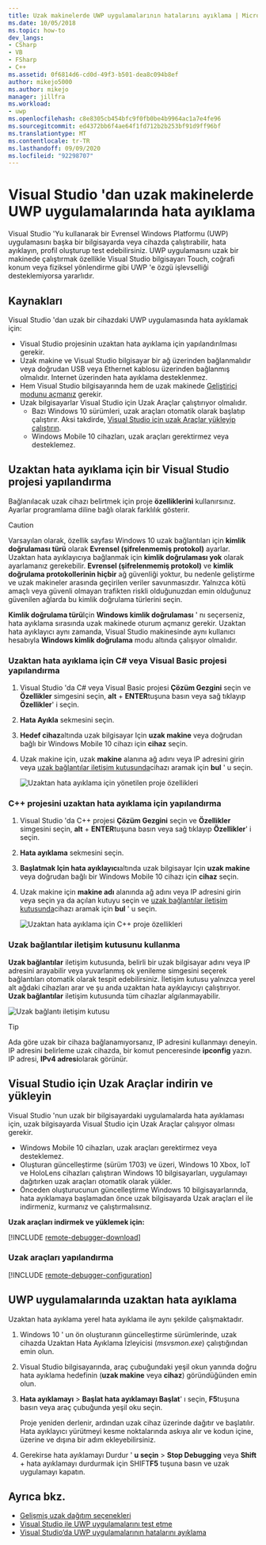 ```yaml
---
title: Uzak makinelerde UWP uygulamalarının hatalarını ayıklama | Microsoft Docs
ms.date: 10/05/2018
ms.topic: how-to
dev_langs:
- CSharp
- VB
- FSharp
- C++
ms.assetid: 0f6814d6-cd0d-49f3-b501-dea8c094b8ef
author: mikejo5000
ms.author: mikejo
manager: jillfra
ms.workload:
- uwp
ms.openlocfilehash: c8e8305cb454bfc9f0fb0be4b9964ac1a7e4fe96
ms.sourcegitcommit: ed4372bb6f4ae64f1fd712b2b253bf91d9ff96bf
ms.translationtype: MT
ms.contentlocale: tr-TR
ms.lasthandoff: 09/09/2020
ms.locfileid: "92298707"
---
```

# <a name="debug-uwp-apps-on-remote-machines-from-visual-studio"></a>Visual Studio 'dan uzak makinelerde UWP uygulamalarında hata ayıklama

Visual Studio 'Yu kullanarak bir Evrensel Windows Platformu (UWP) uygulamasını başka bir bilgisayarda veya cihazda çalıştırabilir, hata ayıklayın, profil oluşturup test edebilirsiniz. UWP uygulamasını uzak bir makinede çalıştırmak özellikle Visual Studio bilgisayarı Touch, coğrafi konum veya fiziksel yönlendirme gibi UWP 'e özgü işlevselliği desteklemiyorsa yararlıdır.

## <a name="prerequisites"></a><a name="BKMK_Prerequisites"></a> Kaynakları

Visual Studio 'dan uzak bir cihazdaki UWP uygulamasında hata ayıklamak için:

- Visual Studio projesinin uzaktan hata ayıklama için yapılandırılması gerekir.
- Uzak makine ve Visual Studio bilgisayar bir ağ üzerinden bağlanmalıdır veya doğrudan USB veya Ethernet kablosu üzerinden bağlanmış olmalıdır. Internet üzerinden hata ayıklama desteklenmez.
- Hem Visual Studio bilgisayarında hem de uzak makinede [Geliştirici modunu açmanız](/windows/uwp/get-started/enable-your-device-for-development) gerekir.
- Uzak bilgisayarlar Visual Studio için Uzak Araçlar çalıştırıyor olmalıdır.
  - Bazı Windows 10 sürümleri, uzak araçları otomatik olarak başlatıp çalıştırır. Aksi takdirde, [Visual Studio için uzak Araçlar yükleyip çalıştırın](#BKMK_download).
  - Windows Mobile 10 cihazları, uzak araçları gerektirmez veya desteklemez.

## <a name="configure-a-visual-studio-project-for-remote-debugging"></a><a name="BKMK_ConnectVS"></a> Uzaktan hata ayıklama için bir Visual Studio projesi yapılandırma
<a name="BKMK_DirectConnect"></a> Bağlanılacak uzak cihazı belirtmek için proje **özelliklerini** kullanırsınız. Ayarlar programlama diline bağlı olarak farklılık gösterir.

> [!CAUTION]
> Varsayılan olarak, özellik sayfası Windows 10 uzak bağlantıları için **kimlik doğrulaması türü** olarak **Evrensel (şifrelenmemiş protokol)** ayarlar. Uzaktan hata ayıklayıcıya bağlanmak için **kimlik doğrulaması yok** olarak ayarlamanız gerekebilir. **Evrensel (şifrelenmemiş protokol)** ve **kimlik doğrulama protokollerinin hiçbir** ağ güvenliği yoktur, bu nedenle geliştirme ve uzak makineler arasında geçirilen veriler savunmasızdır. Yalnızca kötü amaçlı veya güvenli olmayan trafikten riskli olduğunuzdan emin olduğunuz güvenilen ağlarda bu kimlik doğrulama türlerini seçin.
>
>**Kimlik doğrulama türü**Için **Windows kimlik doğrulaması** ' nı seçerseniz, hata ayıklama sırasında uzak makinede oturum açmanız gerekir. Uzaktan hata ayıklayıcı aynı zamanda, Visual Studio makinesinde aynı kullanıcı hesabıyla **Windows kimlik doğrulama** modu altında çalışıyor olmalıdır.

### <a name="configure-a-c-or-visual-basic-project-for-remote-debugging"></a><a name="BKMK_Choosing_the_remote_device_for_C__and_Visual_Basic_projects"></a> Uzaktan hata ayıklama için C# veya Visual Basic projesi yapılandırma

1. Visual Studio 'da C# veya Visual Basic projesi **Çözüm Gezgini** seçin ve **Özellikler** simgesini seçin, **alt** + **ENTER**tuşuna basın veya sağ tıklayıp **Özellikler**' i seçin.

1. **Hata Ayıkla** sekmesini seçin.

1. **Hedef cihaz**altında uzak bilgisayar Için **uzak makine** veya doğrudan bağlı bir Windows Mobile 10 cihazı için **cihaz** seçin.

1. Uzak makine için, uzak **makine** alanına ağ adını veya IP adresini girin veya [uzak bağlantılar iletişim kutusunda](#remote-connections)cihazı aramak için **bul** ' u seçin.

    ![Uzaktan hata ayıklama için yönetilen proje özellikleri](../debugger/media/vsrun_managed_projprop_remote.png "Yönetilen hata ayıklama projesi özellikleri")

### <a name="configure-a-c-project-for-remote-debugging"></a><a name="BKMK_Choosing_the_remote_device_for_JavaScript_and_C___projects"></a> C++ projesini uzaktan hata ayıklama için yapılandırma

1. Visual Studio 'da C++ projesi **Çözüm Gezgini** seçin ve **Özellikler** simgesini seçin, **alt** + **ENTER**tuşuna basın veya sağ tıklayıp **Özellikler**' i seçin.

1. **Hata ayıklama** sekmesini seçin.

3. **Başlatmak Için hata ayıklayıcı**altında uzak bilgisayar Için **uzak makine** veya doğrudan bağlı bir Windows Mobile 10 cihazı için **cihaz** seçin.

1. Uzak makine için **makine adı** alanında ağ adını veya IP adresini girin veya seçin ya da açılan kutuyu seçin ve [uzak bağlantılar iletişim kutusunda](#remote-connections)cihazı aramak için **bul** ' u seçin.

    ![Uzaktan hata ayıklama için C++ proje özellikleri](../debugger/media/vsrun_cpp_projprop_remote.png "C++ hata ayıklama projesi özellikleri")

### <a name="use-the-remote-connections-dialog-box"></a><a name="remote-connections"></a> Uzak bağlantılar iletişim kutusunu kullanma

**Uzak bağlantılar** iletişim kutusunda, belirli bir uzak bilgisayar adını veya IP adresini arayabilir veya yuvarlanmış ok yenileme simgesini seçerek bağlantıları otomatik olarak tespit edebilirsiniz. İletişim kutusu yalnızca yerel alt ağdaki cihazları arar ve şu anda uzaktan hata ayıklayıcıyı çalıştırıyor. **Uzak bağlantılar** iletişim kutusunda tüm cihazlar algılanmayabilir.

 ![Uzak bağlantı iletişim kutusu](../debugger/media/vsrun_selectremotedebuggerdlg.png "Uzak bağlantılar iletişim kutusu")

>[!TIP]
>Ada göre uzak bir cihaza bağlanamıyorsanız, IP adresini kullanmayı deneyin. IP adresini belirleme uzak cihazda, bir komut penceresinde **ipconfig** yazın. IP adresi, **IPv4 adresi**olarak görünür.

## <a name="download-and-install-the-remote-tools-for-visual-studio"></a><a name="BKMK_download"></a> Visual Studio için Uzak Araçlar indirin ve yükleyin

Visual Studio 'nun uzak bir bilgisayardaki uygulamalarda hata ayıklaması için, uzak bilgisayarda Visual Studio için Uzak Araçlar çalışıyor olması gerekir.

- Windows Mobile 10 cihazları, uzak araçları gerektirmez veya desteklemez.
- Oluşturan güncelleştirme (sürüm 1703) ve üzeri, Windows 10 Xbox, IoT ve HoloLens cihazları çalıştıran Windows 10 bilgisayarları, uygulamayı dağıtırken uzak araçları otomatik olarak yükler.
- Önceden oluşturucunun güncelleştirme Windows 10 bilgisayarlarında, hata ayıklamaya başlamadan önce uzak bilgisayarda Uzak araçları el ile indirmeniz, kurmanız ve çalıştırmalısınız.

**Uzak araçları indirmek ve yüklemek için:**

[!INCLUDE [remote-debugger-download](../debugger/includes/remote-debugger-download.md)]

### <a name="configure-the-remote-tools"></a><a name="BKMK_setup"></a> Uzak araçları yapılandırma

[!INCLUDE [remote-debugger-configuration](../debugger/includes/remote-debugger-configuration.md)]

## <a name="debug-uwp-apps-remotely"></a><a name="BKMK_RunRemoteDebug"></a> UWP uygulamalarında uzaktan hata ayıklama

Uzaktan hata ayıklama yerel hata ayıklama ile aynı şekilde çalışmaktadır.

1. Windows 10 ' un ön oluşturanın güncelleştirme sürümlerinde, uzak cihazda Uzaktan Hata Ayıklama İzleyicisi (*msvsmon.exe*) çalıştığından emin olun.

1. Visual Studio bilgisayarında, araç çubuğundaki yeşil okun yanında doğru hata ayıklama hedefinin (**uzak makine** veya **cihaz**) göründüğünden emin olun.

1. **Hata ayıklamayı**  >  **Başlat hata ayıklamayı Başlat**' ı seçin, **F5**tuşuna basın veya araç çubuğunda yeşil oku seçin.

   Proje yeniden derlenir, ardından uzak cihaz üzerinde dağıtır ve başlatılır. Hata ayıklayıcı yürütmeyi kesme noktalarında askıya alır ve kodun içine, üzerine ve dışına bir adım ekleyebilirsiniz.

1. Gerekirse hata ayıklamayı Durdur ' **u seçin**  >  **Stop Debugging** veya **Shift** + hata ayıklamayı durdurmak için SHIFT**F5** tuşuna basın ve uzak uygulamayı kapatın.

## <a name="see-also"></a>Ayrıca bkz.
- [Gelişmiş uzak dağıtım seçenekleri](/windows/uwp/debug-test-perf/deploying-and-debugging-uwp-apps#advanced-remote-deployment-options)
- [Visual Studio ile UWP uygulamalarını test etme](../test/unit-test-your-code.md)
- [Visual Studio’da UWP uygulamalarının hatalarını ayıklama](debugging-windows-store-and-windows-universal-apps.md)
